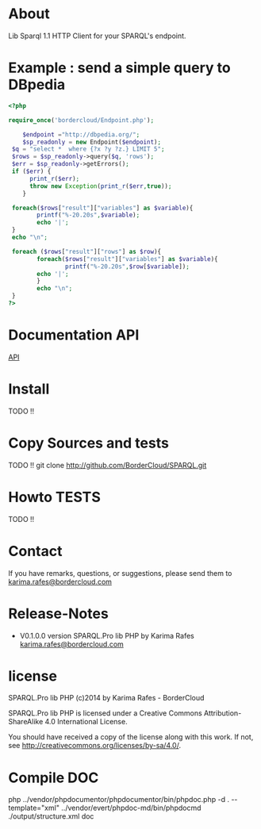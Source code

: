 # About 

Lib Sparql 1.1 HTTP Client for your SPARQL's endpoint.

# Example : send a simple query to DBpedia
```php
<?php

require_once('bordercloud/Endpoint.php');

    $endpoint ="http://dbpedia.org/";
    $sp_readonly = new Endpoint($endpoint);
 $q = "select *  where {?x ?y ?z.} LIMIT 5";
 $rows = $sp_readonly->query($q, 'rows');
 $err = $sp_readonly->getErrors();
 if ($err) {
      print_r($err);
      throw new Exception(print_r($err,true));
    }

 foreach($rows["result"]["variables"] as $variable){
        printf("%-20.20s",$variable);
        echo '|';
 }
 echo "\n";

 foreach ($rows["result"]["rows"] as $row){
        foreach($rows["result"]["variables"] as $variable){
                printf("%-20.20s",$row[$variable]);
        echo '|';
        }
        echo "\n";
 }
?>
```

#  Documentation API 
[API](doc/Endpoint.md)

#  Install 
TODO !!

#  Copy Sources and tests 
TODO !!
git clone http://github.com/BorderCloud/SPARQL.git

#  Howto TESTS 
TODO !!

#  Contact 

If you have remarks, questions, or suggestions, please send them to
karima.rafes@bordercloud.com

# Release-Notes 

* V0.1.0.0 version SPARQL.Pro lib PHP by Karima Rafes <karima.rafes@bordercloud.com>

#  license 
SPARQL.Pro lib PHP (c)2014 by Karima Rafes - BorderCloud

SPARQL.Pro lib PHP is licensed under a
Creative Commons Attribution-ShareAlike 4.0 International License.

You should have received a copy of the license along with this
work. If not, see <http://creativecommons.org/licenses/by-sa/4.0/>. 

# Compile DOC 
php ../vendor/phpdocumentor/phpdocumentor/bin/phpdoc.php -d . --template="xml"
../vendor/evert/phpdoc-md/bin/phpdocmd ./output/structure.xml doc


